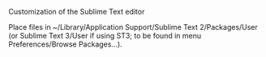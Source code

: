 Customization of the Sublime Text editor

Place files in ~/Library/Application Support/Sublime Text 2/Packages/User (or Sublime Text 3/User if using ST3; to be found in menu Preferences/Browse Packages...).
